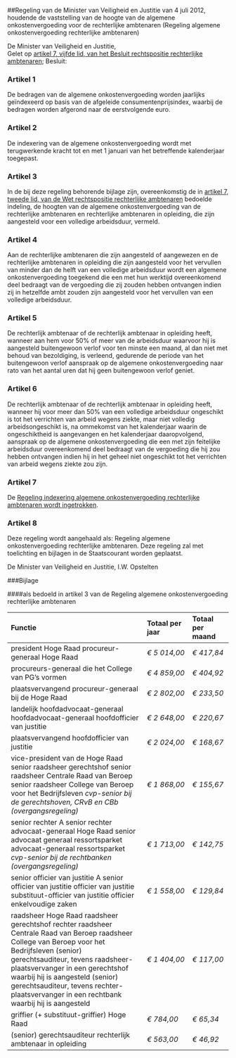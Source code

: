 <meta http-equiv='Content-Type' content='text/html; charset=utf-8' />

##Regeling van de Minister van Veiligheid en Justitie van 4 juli 2012, houdende de vaststelling van de hoogte van de algemene onkostenvergoeding voor de rechterlijke ambtenaren (Regeling algemene onkostenvergoeding rechterlijke ambtenaren)

De Minister van Veiligheid en Justitie,  
Gelet op [artikel 7, vijfde lid, van het Besluit rechtspositie rechterlijke ambtenaren](../../../../../../../AMvB/besluit/rechtspositie/rechterlijke/ambtenaren/BWBR0006530/README.md);
Besluit:    

### Artikel  1  

De bedragen van de algemene onkostenvergoeding worden jaarlijks geïndexeerd op basis van de afgeleide consumentenprijsindex, waarbij de bedragen worden afgerond naar de eerstvolgende euro. 

### Artikel  2  

De indexering van de algemene onkostenvergoeding wordt met terugwerkende kracht tot en met 1 januari van het betreffende kalenderjaar toegepast. 

### Artikel  3  

In de bij deze regeling behorende bijlage zijn, overeenkomstig de in [artikel 7, tweede lid, van de Wet rechtspositie rechterlijke ambtenaren](../../../../../../../wet/wet/rechtspositie/rechterlijke/ambtenaren/BWBR0008365/README.md) bedoelde indeling, de hoogten van de algemene onkostenvergoeding van de rechterlijke ambtenaren en rechterlijke ambtenaren in opleiding, die zijn aangesteld voor een volledige arbeidsduur, vermeld. 

### Artikel  4  

Aan de rechterlijke ambtenaren die zijn aangesteld of aangewezen en de rechterlijke ambtenaren in opleiding die zijn aangesteld voor het vervullen van minder dan de helft van een volledige arbeidsduur wordt een algemene onkostenvergoeding toegekend die een met hun werktijd overeenkomend deel bedraagt van de vergoeding die zij zouden hebben ontvangen indien zij in hetzelfde ambt zouden zijn aangesteld voor het vervullen van een volledige arbeidsduur. 

### Artikel  5  

De rechterlijk ambtenaar of de rechterlijk ambtenaar in opleiding heeft, wanneer aan hem voor 50% of meer van de arbeidsduur waarvoor hij is aangesteld buitengewoon verlof voor ten minste een maand, al dan niet met behoud van bezoldiging, is verleend, gedurende de periode van het buitengewoon verlof aanspraak op de algemene onkostenvergoeding naar rato van het aantal uren dat hij geen buitengewoon verlof geniet. 

### Artikel  6  

De rechterlijk ambtenaar of de rechterlijk ambtenaar in opleiding heeft, wanneer hij voor meer dan 50% van een volledige arbeidsduur ongeschikt is tot het verrichten van arbeid wegens ziekte, maar niet volledig arbeidsongeschikt is, na ommekomst van het kalenderjaar waarin de ongeschiktheid is aangevangen en het kalenderjaar daaropvolgend, aanspraak op de algemene onkostenvergoeding die een met zijn feitelijke arbeidsduur overeenkomend deel bedraagt van de vergoeding die hij zou hebben ontvangen indien hij in het geheel niet ongeschikt tot het verrichten van arbeid wegens ziekte zou zijn. 

### Artikel  7  

De [Regeling indexering algemene onkostenvergoeding rechterlijke ambtenaren wordt ingetrokken](../../../../../../../ministeriele-regeling/regeling/indexering/algemene/onkostenvergoeding/rechterlijke/ambtenaren/BWBR0027090/README.md). 

### Artikel  8  

Deze regeling wordt aangehaald als: Regeling algemene onkostenvergoeding rechterlijke ambtenaren. 
Deze regeling zal met toelichting en bijlagen in de Staatscourant worden geplaatst.  

De 
Minister van Veiligheid en Justitie, 
I.W. Opstelten    

###Bijlage 

####als bedoeld in artikel 3  van de Regeling algemene onkostenvergoeding rechterlijke ambtenaren

| Functie  | Totaal per jaar  | Totaal per maand  |
|:---|:---|:---|
| president Hoge Raad  procureur-generaal Hoge Raad  |  *€ 5 014,00*   |  *€ 417,84*   |
| procureurs-generaal die het College van PG’s vormen  |  *€ 4 859,00*   |  *€ 404,92*   |
| plaatsvervangend procureur-generaal bij de Hoge Raad  |  *€ 2 802,00*   |  *€ 233,50*   |
| landelijk hoofdadvocaat-generaal  hoofdadvocaat-generaal  hoofdofficier van justitie  |  *€ 2 648,00*   |  *€ 220,67*   |
| plaatsvervangend hoofdofficier van justitie  |  *€ 2 024,00*   |  *€ 168,67*   |
| vice-president van de Hoge Raad  senior raadsheer gerechtshof  senior raadsheer Centrale Raad van Beroep  senior raadsheer College van Beroep voor het Bedrijfsleven   *cvp-senior bij de gerechtshoven, CRvB en CBb (overgangsregeling)*   |  *€ 1 868,00*   |  *€ 155,67*   |
| senior rechter A  senior rechter  advocaat-generaal Hoge Raad  senior advocaat generaal ressortsparket  advocaat-generaal ressortsparket   *cvp-senior bij de rechtbanken (overgangsregeling)*   |  *€ 1 713,00*   |  *€ 142,75*   |
| senior officier van justitie A  senior officier van justitie  officier van justitie  substituut-officier van justitie  officier enkelvoudige zaken  |  *€ 1 558,00*   |  *€ 129,84*   |
| raadsheer Hoge Raad  raadsheer gerechtshof  rechter  raadsheer Centrale Raad van Beroep  raadsheer College van Beroep voor het Bedrijfsleven  (senior) gerechtsauditeur, tevens raadsheer-plaatsvervanger in een gerechtshof waarbij hij is aangesteld  (senior) gerechtsauditeur, tevens rechter-plaatsvervanger in een rechtbank waarbij hij is aangesteld  |  *€ 1 404,00*   |  *€ 117,00*   |
| griffier (+ substituut-griffier) Hoge Raad  |  *€ 784,00*   |  *€ 65,34*   |
| (senior) gerechtsauditeur  rechterlijk ambtenaar in opleiding  |  *€ 563,00*   |  *€ 46,92*   |

